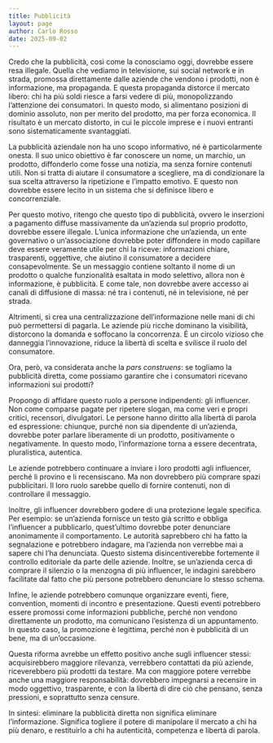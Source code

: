 ```yaml
---
title: Pubblicità
layout: page
author: Carlo Rosso
date: 2025-09-02
---
```



Credo che la pubblicità, così come la conosciamo oggi, dovrebbe essere resa illegale.
Quella che vediamo in televisione, sui social network e in strada, promossa 
direttamente dalle aziende che vendono i prodotti, non è informazione, ma 
propaganda. 
E questa propaganda distorce il mercato libero: chi ha più soldi riesce a farsi 
vedere di più, monopolizzando l’attenzione dei consumatori. 
In questo modo, si alimentano posizioni di dominio assoluto, non per merito del 
prodotto, ma per forza economica.
Il risultato è un mercato distorto, in cui le piccole imprese e i nuovi entranti 
sono sistematicamente svantaggiati.

La pubblicità aziendale non ha uno scopo informativo, né è particolarmente onesta. 
Il suo unico obiettivo è far conoscere un nome, un marchio, un prodotto, 
diffonderlo come fosse una notizia, ma senza fornire contenuti utili. 
Non si tratta di aiutare il consumatore a scegliere, ma di condizionare la sua 
scelta attraverso la ripetizione e l’impatto emotivo. 
E questo non dovrebbe essere lecito in un sistema che si definisce libero e 
concorrenziale.

Per questo motivo, ritengo che questo tipo di pubblicità, ovvero le inserzioni 
a pagamento diffuse massivamente da un’azienda sul proprio prodotto, dovrebbe 
essere illegale. 
L’unica informazione che un’azienda, un ente governativo o un’associazione 
dovrebbe poter diffondere in modo capillare deve essere veramente utile per chi 
la riceve: informazioni chiare, trasparenti, oggettive, che aiutino il 
consumatore a decidere consapevolmente.
Se un messaggio contiene soltanto il nome di un prodotto o qualche funzionalità 
esaltata in modo selettivo, allora non è informazione, è pubblicità. 
E come tale, non dovrebbe avere accesso ai canali di diffusione di massa: né tra 
i contenuti, né in televisione, né per strada.

Altrimenti, si crea una centralizzazione dell’informazione nelle mani di chi può 
permettersi di pagarla. 
Le aziende più ricche dominano la visibilità, distorcono la domanda e soffocano 
la concorrenza. 
È un circolo vizioso che danneggia l’innovazione, riduce la libertà di scelta e 
svilisce il ruolo del consumatore.

Ora, però, va considerata anche la _pars construens_: se togliamo la pubblicità 
diretta, come possiamo garantire che i consumatori ricevano informazioni sui 
prodotti?

Propongo di affidare questo ruolo a persone indipendenti: gli influencer. 
Non come comparse pagate per ripetere slogan, ma come veri e propri critici, 
recensori, divulgatori.
Le persone hanno diritto alla libertà di parola ed espressione: chiunque, purché 
non sia dipendente di un’azienda, dovrebbe poter parlare liberamente di un 
prodotto, positivamente o negativamente. 
In questo modo, l’informazione torna a essere decentrata, pluralistica, autentica.

Le aziende potrebbero continuare a inviare i loro prodotti agli influencer, 
perché li provino e li recensiscano. 
Ma non dovrebbero più comprare spazi pubblicitari. 
Il loro ruolo sarebbe quello di fornire contenuti, non di controllare il 
messaggio.

Inoltre, gli influencer dovrebbero godere di una protezione legale specifica.
Per esempio: se un’azienda fornisce un testo già scritto e obbliga l’influencer 
a pubblicarlo, quest’ultimo dovrebbe poter denunciare anonimamente il 
comportamento. 
Le autorità saprebbero chi ha fatto la segnalazione e potrebbero indagare, ma 
l’azienda non verrebbe mai a sapere chi l’ha denunciata.
Questo sistema disincentiverebbe fortemente il controllo editoriale da parte 
delle aziende. 
Inoltre, se un’azienda cerca di comprare il silenzio o la menzogna di più 
influencer, le indagini sarebbero facilitate dal fatto che più persone 
potrebbero denunciare lo stesso schema.

Infine, le aziende potrebbero comunque organizzare eventi, fiere, convention, 
momenti di incontro e presentazione. 
Questi eventi potrebbero essere promossi come informazioni pubbliche, perché non 
vendono direttamente un prodotto, ma comunicano l’esistenza di un appuntamento. 
In questo caso, la promozione è legittima, perché non è pubblicità di un bene, 
ma di un’occasione.

Questa riforma avrebbe un effetto positivo anche sugli influencer stessi: 
acquisirebbero maggiore rilevanza, verrebbero contattati da più aziende, 
riceverebbero più prodotti da testare. 
Ma con maggiore potere verrebbe anche una maggiore responsabilità: dovrebbero 
impegnarsi a recensire in modo oggettivo, trasparente, e con la libertà di dire 
ciò che pensano, senza pressioni, e soprattutto senza censure.

In sintesi: eliminare la pubblicità diretta non significa eliminare 
l’informazione. 
Significa togliere il potere di manipolare il mercato a chi ha più denaro, e 
restituirlo a chi ha autenticità, competenza e libertà di parola.

